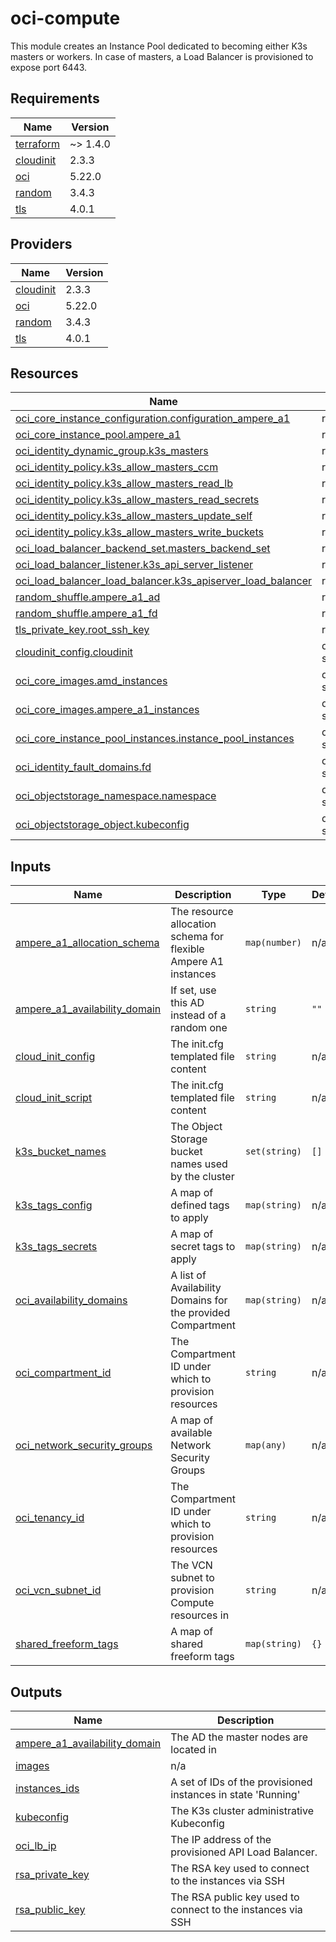 # oci-compute

<!-- BEGINNING OF PRE-COMMIT-TERRAFORM DOCS HOOK -->
This module creates an Instance Pool dedicated to becoming either K3s masters or workers. In case of masters, a Load Balancer is provisioned to expose port 6443.

## Requirements

| Name                                                                      | Version  |
| ------------------------------------------------------------------------- | -------- |
| <a name="requirement_terraform"></a> [terraform](#requirement\_terraform) | ~> 1.4.0 |
| <a name="requirement_cloudinit"></a> [cloudinit](#requirement\_cloudinit) | 2.3.3    |
| <a name="requirement_oci"></a> [oci](#requirement\_oci)                   | 5.22.0   |
| <a name="requirement_random"></a> [random](#requirement\_random)          | 3.4.3    |
| <a name="requirement_tls"></a> [tls](#requirement\_tls)                   | 4.0.1    |

## Providers

| Name                                                                | Version |
| ------------------------------------------------------------------- | ------- |
| <a name="provider_cloudinit"></a> [cloudinit](#provider\_cloudinit) | 2.3.3   |
| <a name="provider_oci"></a> [oci](#provider\_oci)                   | 5.22.0  |
| <a name="provider_random"></a> [random](#provider\_random)          | 3.4.3   |
| <a name="provider_tls"></a> [tls](#provider\_tls)                   | 4.0.1   |

## Resources

| Name                                                                                                                                                                 | Type        |
| -------------------------------------------------------------------------------------------------------------------------------------------------------------------- | ----------- |
| [oci_core_instance_configuration.configuration_ampere_a1](https://registry.terraform.io/providers/oracle/oci/5.22.0/docs/resources/core_instance_configuration)      | resource    |
| [oci_core_instance_pool.ampere_a1](https://registry.terraform.io/providers/oracle/oci/5.22.0/docs/resources/core_instance_pool)                                      | resource    |
| [oci_identity_dynamic_group.k3s_masters](https://registry.terraform.io/providers/oracle/oci/5.22.0/docs/resources/identity_dynamic_group)                            | resource    |
| [oci_identity_policy.k3s_allow_masters_ccm](https://registry.terraform.io/providers/oracle/oci/5.22.0/docs/resources/identity_policy)                                | resource    |
| [oci_identity_policy.k3s_allow_masters_read_lb](https://registry.terraform.io/providers/oracle/oci/5.22.0/docs/resources/identity_policy)                            | resource    |
| [oci_identity_policy.k3s_allow_masters_read_secrets](https://registry.terraform.io/providers/oracle/oci/5.22.0/docs/resources/identity_policy)                       | resource    |
| [oci_identity_policy.k3s_allow_masters_update_self](https://registry.terraform.io/providers/oracle/oci/5.22.0/docs/resources/identity_policy)                        | resource    |
| [oci_identity_policy.k3s_allow_masters_write_buckets](https://registry.terraform.io/providers/oracle/oci/5.22.0/docs/resources/identity_policy)                      | resource    |
| [oci_load_balancer_backend_set.masters_backend_set](https://registry.terraform.io/providers/oracle/oci/5.22.0/docs/resources/load_balancer_backend_set)              | resource    |
| [oci_load_balancer_listener.k3s_api_server_listener](https://registry.terraform.io/providers/oracle/oci/5.22.0/docs/resources/load_balancer_listener)                | resource    |
| [oci_load_balancer_load_balancer.k3s_apiserver_load_balancer](https://registry.terraform.io/providers/oracle/oci/5.22.0/docs/resources/load_balancer_load_balancer)  | resource    |
| [random_shuffle.ampere_a1_ad](https://registry.terraform.io/providers/hashicorp/random/3.4.3/docs/resources/shuffle)                                                 | resource    |
| [random_shuffle.ampere_a1_fd](https://registry.terraform.io/providers/hashicorp/random/3.4.3/docs/resources/shuffle)                                                 | resource    |
| [tls_private_key.root_ssh_key](https://registry.terraform.io/providers/hashicorp/tls/4.0.1/docs/resources/private_key)                                               | resource    |
| [cloudinit_config.cloudinit](https://registry.terraform.io/providers/hashicorp/cloudinit/2.3.3/docs/data-sources/config)                                             | data source |
| [oci_core_images.amd_instances](https://registry.terraform.io/providers/oracle/oci/5.22.0/docs/data-sources/core_images)                                             | data source |
| [oci_core_images.ampere_a1_instances](https://registry.terraform.io/providers/oracle/oci/5.22.0/docs/data-sources/core_images)                                       | data source |
| [oci_core_instance_pool_instances.instance_pool_instances](https://registry.terraform.io/providers/oracle/oci/5.22.0/docs/data-sources/core_instance_pool_instances) | data source |
| [oci_identity_fault_domains.fd](https://registry.terraform.io/providers/oracle/oci/5.22.0/docs/data-sources/identity_fault_domains)                                  | data source |
| [oci_objectstorage_namespace.namespace](https://registry.terraform.io/providers/oracle/oci/5.22.0/docs/data-sources/objectstorage_namespace)                         | data source |
| [oci_objectstorage_object.kubeconfig](https://registry.terraform.io/providers/oracle/oci/5.22.0/docs/data-sources/objectstorage_object)                              | data source |

## Inputs

| Name                                                                                                                            | Description                                                     | Type          | Default | Required |
| ------------------------------------------------------------------------------------------------------------------------------- | --------------------------------------------------------------- | ------------- | ------- | :------: |
| <a name="input_ampere_a1_allocation_schema"></a> [ampere\_a1\_allocation\_schema](#input\_ampere\_a1\_allocation\_schema)       | The resource allocation schema for flexible Ampere A1 instances | `map(number)` | n/a     |   yes    |
| <a name="input_ampere_a1_availability_domain"></a> [ampere\_a1\_availability\_domain](#input\_ampere\_a1\_availability\_domain) | If set, use this AD instead of a random one                     | `string`      | `""`    |    no    |
| <a name="input_cloud_init_config"></a> [cloud\_init\_config](#input\_cloud\_init\_config)                                       | The init.cfg templated file content                             | `string`      | n/a     |   yes    |
| <a name="input_cloud_init_script"></a> [cloud\_init\_script](#input\_cloud\_init\_script)                                       | The init.cfg templated file content                             | `string`      | n/a     |   yes    |
| <a name="input_k3s_bucket_names"></a> [k3s\_bucket\_names](#input\_k3s\_bucket\_names)                                          | The Object Storage bucket names used by the cluster             | `set(string)` | `[]`    |    no    |
| <a name="input_k3s_tags_config"></a> [k3s\_tags\_config](#input\_k3s\_tags\_config)                                             | A map of defined tags to apply                                  | `map(string)` | n/a     |   yes    |
| <a name="input_k3s_tags_secrets"></a> [k3s\_tags\_secrets](#input\_k3s\_tags\_secrets)                                          | A map of secret tags to apply                                   | `map(string)` | n/a     |   yes    |
| <a name="input_oci_availability_domains"></a> [oci\_availability\_domains](#input\_oci\_availability\_domains)                  | A list of Availability Domains for the provided Compartment     | `map(string)` | n/a     |   yes    |
| <a name="input_oci_compartment_id"></a> [oci\_compartment\_id](#input\_oci\_compartment\_id)                                    | The Compartment ID under which to provision resources           | `string`      | n/a     |   yes    |
| <a name="input_oci_network_security_groups"></a> [oci\_network\_security\_groups](#input\_oci\_network\_security\_groups)       | A map of available Network Security Groups                      | `map(any)`    | n/a     |   yes    |
| <a name="input_oci_tenancy_id"></a> [oci\_tenancy\_id](#input\_oci\_tenancy\_id)                                                | The Compartment ID under which to provision resources           | `string`      | n/a     |   yes    |
| <a name="input_oci_vcn_subnet_id"></a> [oci\_vcn\_subnet\_id](#input\_oci\_vcn\_subnet\_id)                                     | The VCN subnet to provision Compute resources in                | `string`      | n/a     |   yes    |
| <a name="input_shared_freeform_tags"></a> [shared\_freeform\_tags](#input\_shared\_freeform\_tags)                              | A map of shared freeform tags                                   | `map(string)` | `{}`    |    no    |

## Outputs

| Name                                                                                                                              | Description                                                  |
| --------------------------------------------------------------------------------------------------------------------------------- | ------------------------------------------------------------ |
| <a name="output_ampere_a1_availability_domain"></a> [ampere\_a1\_availability\_domain](#output\_ampere\_a1\_availability\_domain) | The AD the master nodes are located in                       |
| <a name="output_images"></a> [images](#output\_images)                                                                            | n/a                                                          |
| <a name="output_instances_ids"></a> [instances\_ids](#output\_instances\_ids)                                                     | A set of IDs of the provisioned instances in state 'Running' |
| <a name="output_kubeconfig"></a> [kubeconfig](#output\_kubeconfig)                                                                | The K3s cluster administrative Kubeconfig                    |
| <a name="output_oci_lb_ip"></a> [oci\_lb\_ip](#output\_oci\_lb\_ip)                                                               | The IP address of the provisioned API Load Balancer.         |
| <a name="output_rsa_private_key"></a> [rsa\_private\_key](#output\_rsa\_private\_key)                                             | The RSA key used to connect to the instances via SSH         |
| <a name="output_rsa_public_key"></a> [rsa\_public\_key](#output\_rsa\_public\_key)                                                | The RSA public key used to connect to the instances via SSH  |
<!-- END OF PRE-COMMIT-TERRAFORM DOCS HOOK -->
